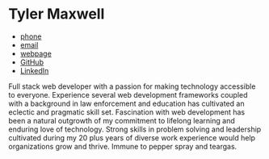 # Tyler Maxwell


- [phone]
- [email]
- [webpage]
- [GitHub]
- [LinkedIn]


Full stack web developer with a passion for making technology accessible to everyone.  Experience several web development frameworks coupled with a background in law enforcement and education has cultivated an eclectic and pragmatic skill set. Fascination with web development has been a natural outgrowth of my commitment to lifelong learning and enduring love of technology. Strong skills in problem solving and leadership cultivated during my 20 plus years of diverse work experience would help organizations grow and thrive. Immune to pepper spray and teargas. 




[webpage]:https://www.tylermaxwell.co
[linkback]:https://www.tylermaxwell.co/resume
[email]: mailto:tylermaxwell661@gmail.com
[GitHub]:https://github.com/tmax818
[LinkedIn]:https://www.linkedin.com/in/tylermaxwell
[phone]:tel:8185191814